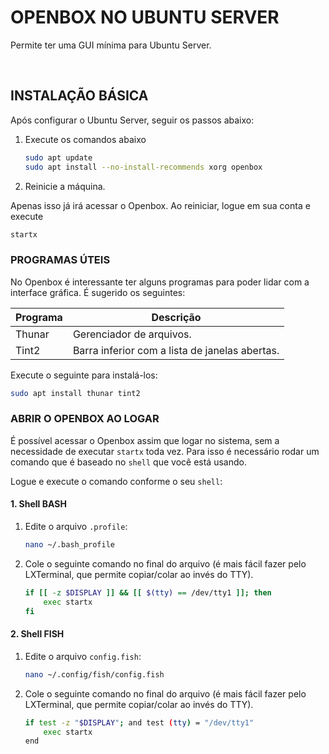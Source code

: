 # OPENBOX NO UBUNTU SERVER
Permite ter uma GUI mínima para Ubuntu Server.

<br>

## INSTALAÇÃO BÁSICA

Após configurar o Ubuntu Server, seguir os passos abaixo:

1. Execute os comandos abaixo
    ```bash
    sudo apt update
    sudo apt install --no-install-recommends xorg openbox
    ```

2. Reinicie a máquina.

Apenas isso já irá acessar o Openbox. Ao reiniciar, logue em sua conta e execute
```bash
startx
```

### PROGRAMAS ÚTEIS

No Openbox é interessante ter alguns programas para poder lidar com a interface gráfica. É sugerido os seguintes:

| Programa | Descrição |
| --- | --- |
| Thunar | Gerenciador de arquivos. |
| Tint2 | Barra inferior com a lista de janelas abertas. |

Execute o seguinte para instalá-los:

```bash
sudo apt install thunar tint2
```

### ABRIR O OPENBOX AO LOGAR

É possível acessar o Openbox assim que logar no sistema, sem a necessidade de executar `startx` toda vez. Para isso é necessário rodar um comando que é baseado no `shell` que você está usando.

Logue e execute o comando conforme o seu `shell`:

#### 1. Shell BASH

1. Edite o arquivo `.profile`:
    ```bash
    nano ~/.bash_profile
    ```

2. Cole o seguinte comando no final do arquivo (é mais fácil fazer pelo LXTerminal, que permite copiar/colar ao invés do TTY).
    ```bash
    if [[ -z $DISPLAY ]] && [[ $(tty) == /dev/tty1 ]]; then
        exec startx
    fi
    ```
#### 2. Shell FISH

1. Edite o arquivo `config.fish`:
    ```bash
    nano ~/.config/fish/config.fish
    ```

2. Cole o seguinte comando no final do arquivo (é mais fácil fazer pelo LXTerminal, que permite copiar/colar ao invés do TTY).
    ```bash
    if test -z "$DISPLAY"; and test (tty) = "/dev/tty1"
        exec startx
    end
    ```
